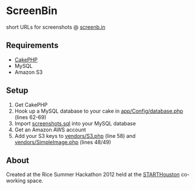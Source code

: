 ScreenBin
==========
short URLs for screenshots @ [screenb.in](http://screenb.in/)

Requirements
---------------------
* [CakePHP](http://cakephp.org/)
* MySQL
* Amazon S3

Setup
---------------------
1. Get CakePHP
2. Hook up a MySQL database to your cake in [app/Config/database.php](https://github.com/dqian/screen-bin/blob/master/app/Config/database.php) (lines 62-69)
3. Import [screenshots.sql](https://github.com/dqian/screen-bin/blob/master/screenshots.sql) into your MySQL database
4. Get an Amazon AWS account
5. Add your S3 keys to [vendors/S3.php](https://github.com/dqian/screen-bin/blob/master/vendors/S3.php) (line 58) and [vendors/SimpleImage.php](https://github.com/dqian/screen-bin/blob/master/vendors/SimpleImage.php) (lines 48/49)

About
---------------------
Created at the Rice Summer Hackathon 2012 held at the [STARTHouston](http://starthouston.com) co-working space.